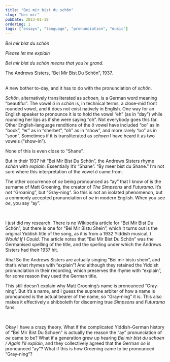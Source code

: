 ```yaml
---
title: "Bei mir bist du schön"
slug: "bei-mir"
pubDate: 2023-01-19
ordering: 1
tags: ["essays", "language", "pronunciation", "music"]
---
```


<i>
Bei mir bist du schön

Please let me explain

Bei mir bist du schön means that you’re grand.
</i>
<div class="quote-attribution">
The Andrews Sisters, “Bei Mir Bist Du Schön”, 1937.
</div>

<br />

<span class="small-caps">A new bother to-day</span>, and it has to do with the pronunciation of _schön_.

_Schön_, alternatively transliterated as _schoen_, is a German word meaning “beautiful”. The vowel _ö_ in _schön_ is, in technical terms, a close-mid front rounded vowel, and it does not exist natively in English. One way for an English speaker to pronounce it is to hold the vowel “eh” (as in “day”) while rounding her lips as if she were saying “oh”. Not everybody goes this far. Other English-language renditions of the _ö_ vowel have included “oo” as in “book”, “er” as in “sherbet”,  “oh” as in “show”, and more rarely “oo” as in “soon”. Sometimes if it is transliterated as _schoen_ I have heard it as two vowels (“show-in”).

None of this is even close to “Shane”.

But in their 1937 hit “Bei Mir Bist Du Schön”, the Andrews Sisters rhyme _schön_ with _explain_. Essentially it’s “Shane”. “By meer bist du Shane.” I’m not sure where this interpretation of the vowel _ö_ came from.

The other occurrence of _oe_ being pronounced as “ay” that I know of is the surname of Matt Groening, the creator of _The Simpsons_ and _Futurama_. It’s not “Groaning”, but “Gray-ning”. So this is not an isolated phenomenon, but a commonly accepted pronunciation of _oe_ in modern English. When you see _oe_, you say “ay”.

<br />
	
I just did my research. There is no Wikipedia article for “Bei Mir Bist Du Schön”, but there is one for “Bei Mir Bistu Shein”, which it turns out is the original Yiddish title of the song, as it is from a 1932 Yiddish musical, _I Would If I Could_. The article notes that “Bei Mir Bist Du Schön” was the Germanised spelling of the title, and the spelling under which the Andrews Sisters had their 1937 hit.

Aha! So the Andrews Sisters are actually singing “Bei mir bistu shein”, and that’s what rhymes with “explain”! And although they retained the Yiddish pronunciation in their recording, which preserves the rhyme with “explain”, for some reason they used the German title.

This still doesn’t explain why Matt Groening’s name is pronounced “Gray-ning”. But it’s a name, and I guess the supreme arbiter of how a name is pronounced is the actual bearer of the name, so “Gray-ning” it is. This also makes it effectively a shibboleth for discerning true _Simpsons_ and _Futurama_ fans.

<br />
	
Okay I have a crazy theory. What if the complicated Yiddish-German history of “Bei Mir Bist Du Schoen” is actually the reason the “ay” pronunciation of _oe_ came to be? What if a generation grew up hearing _Bei mir bist du schoen / Again I’ll explain_, and they collectively agreed that the German _oe_ is pronounced “ay”? What if this is how Groening came to be pronounced “Gray-ning”?